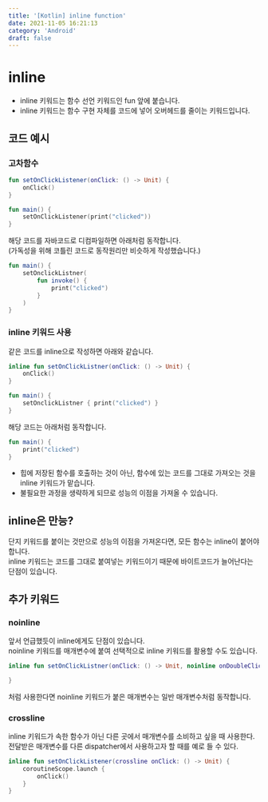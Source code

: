 ```yaml
---
title: '[Kotlin] inline function'
date: 2021-11-05 16:21:13
category: 'Android'
draft: false
---
```


# inline

-   inline 키워드는 함수 선언 키워드인 fun 앞에 붙습니다.
-   inline 키워드는 함수 구현 자체를 코드에 넣어 오버헤드를 줄이는 키워드입니다.

## 코드 예시

### 고차함수

```kotlin
fun setOnClickListener(onClick: () -> Unit) {
    onClick()
}

fun main() {
    setOnClickListener(print("clicked"))
}
```

해당 코드를 자바코드로 디컴파일하면 아래처럼 동작합니다.  
(가독성을 위해 코틀린 코드로 동작원리만 비슷하게 작성했습니다.)

```kotlin
fun main() {
    setOnclickListner(
        fun invoke() {
            print("clicked")
        }
    )
}
```

### inline 키워드 사용

같은 코드를 inline으로 작성하면 아래와 같습니다.

```kotlin
inline fun setOnClickListner(onClick: () -> Unit) {
    onClick()
}

fun main() {
    setOnclickListner { print("clicked") }
}
```

해당 코드는 아래처럼 동작합니다.

```kotlin
fun main() {
    print("clicked")
}
```

-   힙에 저장된 함수를 호출하는 것이 아닌, 함수에 있는 코드를 그대로 가져오는 것을 inline 키워드가 맡습니다.
-   불필요한 과정을 생략하게 되므로 성능의 이점을 가져올 수 있습니다.

## inline은 만능?

단지 키워드를 붙이는 것만으로 성능의 이점을 가져온다면, 모든 함수는 inline이 붙어야 합니다.  
inline 키워드는 코드를 그대로 붙여넣는 키워드이기 때문에 바이트코드가 늘어난다는 단점이 있습니다.

## 추가 키워드

### noinline

앞서 언급했듯이 inline에게도 단점이 있습니다.  
noinline 키워드를 매개변수에 붙여 선택적으로 inline 키워드를 활용할 수도 있습니다.

```kotlin
inline fun setOnClickListner(onClick: () -> Unit, noinline onDoubleClick: () -> Unit) {

}
```

처럼 사용한다면 noinline 키워드가 붙은 매개변수는 일반 매개변수처럼 동작합니다.

### crossline

inline 키워드가 속한 함수가 아닌 다른 곳에서 매개변수를 소비하고 싶을 때 사용한다.  
전달받은 매개변수를 다른 dispatcher에서 사용하고자 할 때를 예로 들 수 있다.

```kotlin
inline fun setOnClickListener(crossline onClick: () -> Unit) {
    coroutineScope.launch {
        onClick()
    }
}
```